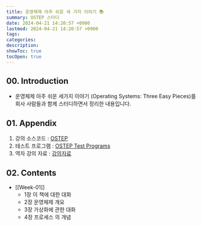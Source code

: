 ```yaml
---
title: 운영체제 아주 쉬운 세 가지 이야기 📚
summary: OSTEP 스터디
date: 2024-04-21 14:20:57 +0900
lastmod: 2024-04-21 14:20:57 +0900
tags: 
categories: 
description: 
showToc: true
tocOpen: true
---
```



## 00. Introduction

- 운영체제 아주 쉬운 세가지 이야기 (Operating Systems: Three Easy Pieces)를 회사 사람들과 함께 스터디하면서 정리한 내용입니다.


## 01. Appendix

1. 강의 소스코드 : [OSTEP](https://github.com/remzi-arpacidusseau/ostep-code)
2. 테스트 프로그램 : [OSTEP Test Programs](https://github.com/remzi-arpacidusseau/ostep-projects)
3. 역자 강의 자료 : [강의자료](https://oslab.kaist.ac.kr/OSTEPSlides)


## 02. Contents

- [[Week-01]] 
    - 1장 이 책에 대한 대화
    - 2장 운영체제 개요
    - 3장 가상화에 관한 대화
    - 4장 프로세스 의 개념

